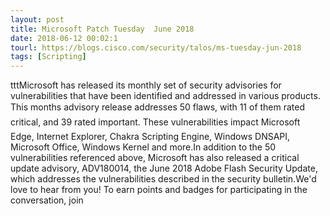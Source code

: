 ```yaml
---
layout: post
title: Microsoft Patch Tuesday  June 2018
date: 2018-06-12 00:02:1
tourl: https://blogs.cisco.com/security/talos/ms-tuesday-jun-2018
tags: [Scripting]
---
```

tttMicrosoft has released its monthly set of security advisories for vulnerabilities that have been identified and addressed in various products. This months advisory release addresses 50 flaws, with 11 of them rated critical, and 39 rated important. These vulnerabilities impact Microsoft Edge, Internet Explorer, Chakra Scripting Engine, Windows DNSAPI, Microsoft Office, Windows Kernel and more.In addition to the 50 vulnerabilities referenced above, Microsoft has also released a critical update advisory, ADV180014, the June 2018 Adobe Flash Security Update, which addresses the vulnerabilities described in the security bulletin.We'd love to hear from you! To earn points and badges for participating in the conversation, join 